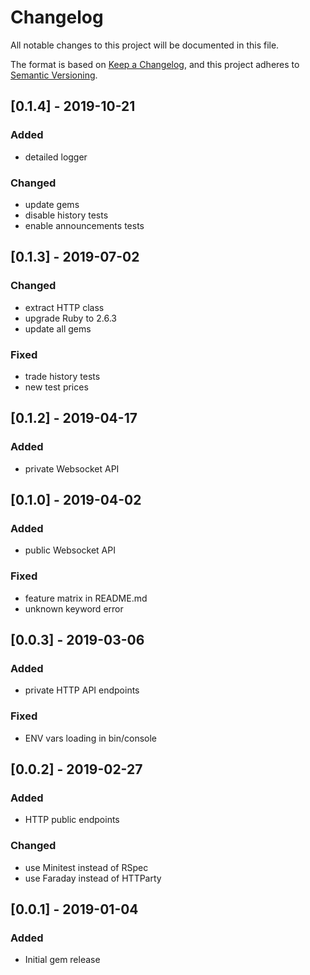 # Changelog

 All notable changes to this project will be documented in this file.

The format is based on [Keep a Changelog](https://keepachangelog.com/en/1.0.0/),
and this project adheres to [Semantic Versioning](https://semver.org/spec/v2.0.0.html).

## [0.1.4] - 2019-10-21
### Added
- detailed logger
### Changed
- update gems
- disable history tests
- enable announcements tests

## [0.1.3] - 2019-07-02
### Changed
- extract HTTP class
- upgrade Ruby to 2.6.3
- update all gems
### Fixed
- trade history tests
- new test prices

## [0.1.2] - 2019-04-17
### Added
- private Websocket API

## [0.1.0] - 2019-04-02
### Added
- public Websocket API
### Fixed
- feature matrix in README.md
- unknown keyword error

## [0.0.3] - 2019-03-06
### Added
- private HTTP API endpoints
### Fixed
- ENV vars loading in bin/console

## [0.0.2] - 2019-02-27
### Added
- HTTP public endpoints
### Changed
- use Minitest instead of RSpec
- use Faraday instead of HTTParty

## [0.0.1] - 2019-01-04
### Added
- Initial gem release
